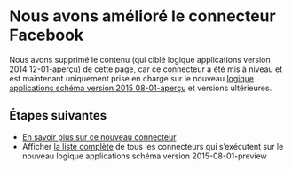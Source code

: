 <properties
   pageTitle="L’utilisation du connecteur Facebook dans les applications logique | Service d’application Microsoft Azure"
   description="Comment créer et configurer l’application Connecteur Facebook ou l’API et l’utiliser dans une application logique dans le Service d’application Azure"
   services="logic-apps"
   documentationCenter=".net,nodejs,java"
   authors="msftman"
   manager="erikre"
   editor=""/>

<tags
   ms.service="logic-apps"
   ms.devlang="multiple"
   ms.topic="article"
   ms.tgt_pltfrm="na"
   ms.workload="integration"
   ms.date="04/19/2016"
   ms.author="deonhe"/>


# <a name="weve-improved-the-facebook-connector"></a>Nous avons amélioré le connecteur Facebook 

Nous avons supprimé le contenu (qui ciblé logique applications version 2014 12-01-aperçu) de cette page, car ce connecteur a été mis à niveau et est maintenant uniquement prise en charge sur le nouveau [logique applications schéma version 2015 08-01-aperçu](./app-service-logic-schema-2015-08-01.md) et versions ultérieures. 


## <a name="next-steps"></a>Étapes suivantes    

- [En savoir plus sur ce nouveau connecteur](../connectors/connectors-create-api-facebook.md)
- Afficher [la liste complète](../connectors/apis-list.md) de tous les connecteurs qui s’exécutent sur le nouveau logique applications schéma version 2015-08-01-preview  